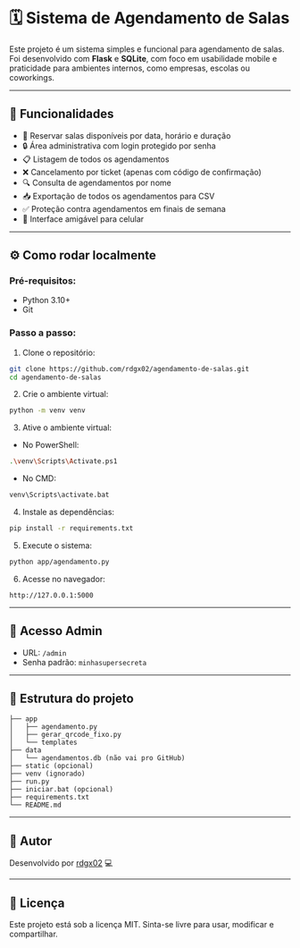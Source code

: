 # 🗓️ Sistema de Agendamento de Salas

Este projeto é um sistema simples e funcional para agendamento de salas. Foi desenvolvido com **Flask** e **SQLite**, com foco em usabilidade mobile e praticidade para ambientes internos, como empresas, escolas ou coworkings.

---

## 🚀 Funcionalidades

- 📅 Reservar salas disponíveis por data, horário e duração
- 🔒 Área administrativa com login protegido por senha
- 📋 Listagem de todos os agendamentos
- ❌ Cancelamento por ticket (apenas com código de confirmação)
- 🔍 Consulta de agendamentos por nome
- 📥 Exportação de todos os agendamentos para CSV
- ✅ Proteção contra agendamentos em finais de semana
- 📱 Interface amigável para celular

---

## ⚙️ Como rodar localmente

### Pré-requisitos:
- Python 3.10+
- Git

### Passo a passo:

1. Clone o repositório:
```bash
git clone https://github.com/rdgx02/agendamento-de-salas.git
cd agendamento-de-salas
```

2. Crie o ambiente virtual:
```bash
python -m venv venv
```

3. Ative o ambiente virtual:
- No PowerShell:
```bash
.\venv\Scripts\Activate.ps1
```
- No CMD:
```bash
venv\Scripts\activate.bat
```

4. Instale as dependências:
```bash
pip install -r requirements.txt
```

5. Execute o sistema:
```bash
python app/agendamento.py
```

6. Acesse no navegador:
```
http://127.0.0.1:5000
```

---

## 🔐 Acesso Admin

- URL: `/admin`
- Senha padrão: `minhasupersecreta`

---

## 📁 Estrutura do projeto
```
├── app
│   ├── agendamento.py
│   ├── gerar_qrcode_fixo.py
│   └── templates
├── data
│   └── agendamentos.db (não vai pro GitHub)
├── static (opcional)
├── venv (ignorado)
├── run.py
├── iniciar.bat (opcional)
├── requirements.txt
└── README.md
```

---

## 👤 Autor

Desenvolvido por [rdgx02](https://github.com/rdgx02) 💻

---

## 📌 Licença

Este projeto está sob a licença MIT. Sinta-se livre para usar, modificar e compartilhar.

